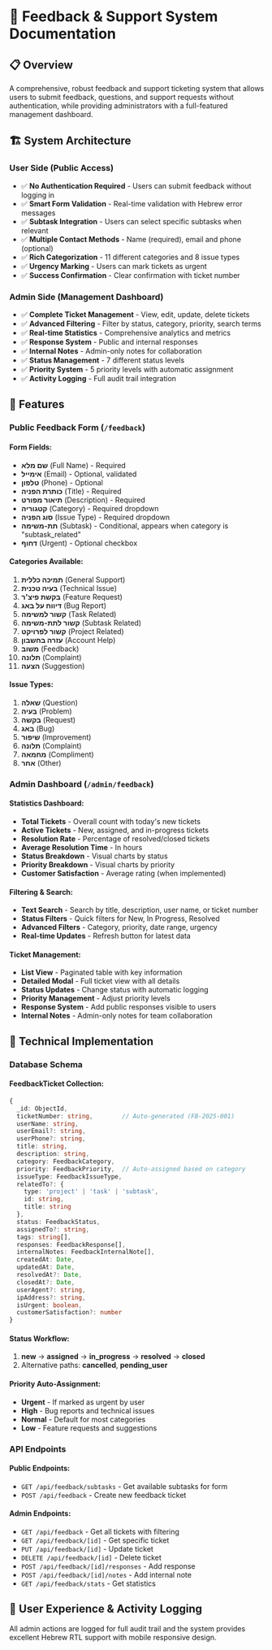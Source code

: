 # 🎯 Feedback & Support System Documentation

## 📋 Overview

A comprehensive, robust feedback and support ticketing system that allows users to submit feedback, questions, and support requests without authentication, while providing administrators with a full-featured management dashboard.

## 🏗️ System Architecture

### **User Side (Public Access)**
- ✅ **No Authentication Required** - Users can submit feedback without logging in
- ✅ **Smart Form Validation** - Real-time validation with Hebrew error messages
- ✅ **Subtask Integration** - Users can select specific subtasks when relevant
- ✅ **Multiple Contact Methods** - Name (required), email and phone (optional)
- ✅ **Rich Categorization** - 11 different categories and 8 issue types
- ✅ **Urgency Marking** - Users can mark tickets as urgent
- ✅ **Success Confirmation** - Clear confirmation with ticket number

### **Admin Side (Management Dashboard)**
- ✅ **Complete Ticket Management** - View, edit, update, delete tickets
- ✅ **Advanced Filtering** - Filter by status, category, priority, search terms
- ✅ **Real-time Statistics** - Comprehensive analytics and metrics
- ✅ **Response System** - Public and internal responses
- ✅ **Internal Notes** - Admin-only notes for collaboration
- ✅ **Status Management** - 7 different status levels
- ✅ **Priority System** - 5 priority levels with automatic assignment
- ✅ **Activity Logging** - Full audit trail integration

## 🚀 Features

### **Public Feedback Form** (`/feedback`)

#### **Form Fields:**
- **שם מלא** (Full Name) - Required
- **אימייל** (Email) - Optional, validated
- **טלפון** (Phone) - Optional
- **כותרת הפניה** (Title) - Required
- **תיאור מפורט** (Description) - Required
- **קטגוריה** (Category) - Required dropdown
- **סוג הפניה** (Issue Type) - Required dropdown
- **תת-משימה** (Subtask) - Conditional, appears when category is "subtask_related"
- **דחוף** (Urgent) - Optional checkbox

#### **Categories Available:**
1. **תמיכה כללית** (General Support)
2. **בעיה טכנית** (Technical Issue)
3. **בקשת פיצ'ר** (Feature Request)
4. **דיווח על באג** (Bug Report)
5. **קשור למשימה** (Task Related)
6. **קשור לתת-משימה** (Subtask Related)
7. **קשור לפרויקט** (Project Related)
8. **עזרה בחשבון** (Account Help)
9. **משוב** (Feedback)
10. **תלונה** (Complaint)
11. **הצעה** (Suggestion)

#### **Issue Types:**
1. **שאלה** (Question)
2. **בעיה** (Problem)
3. **בקשה** (Request)
4. **באג** (Bug)
5. **שיפור** (Improvement)
6. **תלונה** (Complaint)
7. **מחמאה** (Compliment)
8. **אחר** (Other)

### **Admin Dashboard** (`/admin/feedback`)

#### **Statistics Dashboard:**
- **Total Tickets** - Overall count with today's new tickets
- **Active Tickets** - New, assigned, and in-progress tickets
- **Resolution Rate** - Percentage of resolved/closed tickets
- **Average Resolution Time** - In hours
- **Status Breakdown** - Visual charts by status
- **Priority Breakdown** - Visual charts by priority
- **Customer Satisfaction** - Average rating (when implemented)

#### **Filtering & Search:**
- **Text Search** - Search by title, description, user name, or ticket number
- **Status Filters** - Quick filters for New, In Progress, Resolved
- **Advanced Filters** - Category, priority, date range, urgency
- **Real-time Updates** - Refresh button for latest data

#### **Ticket Management:**
- **List View** - Paginated table with key information
- **Detailed Modal** - Full ticket view with all details
- **Status Updates** - Change status with automatic logging
- **Priority Management** - Adjust priority levels
- **Response System** - Add public responses visible to users
- **Internal Notes** - Admin-only notes for team collaboration

## 🔧 Technical Implementation

### **Database Schema**

#### **FeedbackTicket Collection:**
```typescript
{
  _id: ObjectId,
  ticketNumber: string,        // Auto-generated (FB-2025-001)
  userName: string,
  userEmail?: string,
  userPhone?: string,
  title: string,
  description: string,
  category: FeedbackCategory,
  priority: FeedbackPriority,  // Auto-assigned based on category
  issueType: FeedbackIssueType,
  relatedTo?: {
    type: 'project' | 'task' | 'subtask',
    id: string,
    title: string
  },
  status: FeedbackStatus,
  assignedTo?: string,
  tags: string[],
  responses: FeedbackResponse[],
  internalNotes: FeedbackInternalNote[],
  createdAt: Date,
  updatedAt: Date,
  resolvedAt?: Date,
  closedAt?: Date,
  userAgent?: string,
  ipAddress?: string,
  isUrgent: boolean,
  customerSatisfaction?: number
}
```

#### **Status Workflow:**
1. **new** → **assigned** → **in_progress** → **resolved** → **closed**
2. Alternative paths: **cancelled**, **pending_user**

#### **Priority Auto-Assignment:**
- **Urgent** - If marked as urgent by user
- **High** - Bug reports and technical issues
- **Normal** - Default for most categories
- **Low** - Feature requests and suggestions

### **API Endpoints**

#### **Public Endpoints:**
- `GET /api/feedback/subtasks` - Get available subtasks for form
- `POST /api/feedback` - Create new feedback ticket

#### **Admin Endpoints:**
- `GET /api/feedback` - Get all tickets with filtering
- `GET /api/feedback/[id]` - Get specific ticket
- `PUT /api/feedback/[id]` - Update ticket
- `DELETE /api/feedback/[id]` - Delete ticket
- `POST /api/feedback/[id]/responses` - Add response
- `POST /api/feedback/[id]/notes` - Add internal note
- `GET /api/feedback/stats` - Get statistics

## 📱 User Experience & Activity Logging

All admin actions are logged for full audit trail and the system provides excellent Hebrew RTL support with mobile responsive design. 